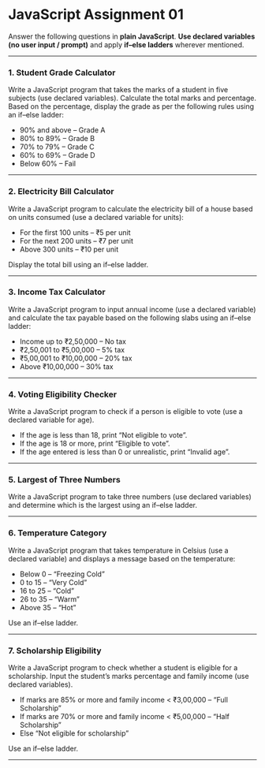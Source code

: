 # JavaScript Assignment 01

Answer the following questions in **plain JavaScript**.
**Use declared variables (no user input / prompt)** and apply **if–else ladders** wherever mentioned.

---

### 1. Student Grade Calculator

Write a JavaScript program that takes the marks of a student in five subjects (use declared variables).
Calculate the total marks and percentage. Based on the percentage, display the grade as per the following rules using an if–else ladder:

* 90% and above – Grade A
* 80% to 89% – Grade B
* 70% to 79% – Grade C
* 60% to 69% – Grade D
* Below 60% – Fail

---

### 2. Electricity Bill Calculator

Write a JavaScript program to calculate the electricity bill of a house based on units consumed (use a declared variable for units):

* For the first 100 units – ₹5 per unit
* For the next 200 units – ₹7 per unit
* Above 300 units – ₹10 per unit

Display the total bill using an if–else ladder.

---

### 3. Income Tax Calculator

Write a JavaScript program to input annual income (use a declared variable) and calculate the tax payable based on the following slabs using an if–else ladder:

* Income up to ₹2,50,000 – No tax
* ₹2,50,001 to ₹5,00,000 – 5% tax
* ₹5,00,001 to ₹10,00,000 – 20% tax
* Above ₹10,00,000 – 30% tax

---

### 4. Voting Eligibility Checker

Write a JavaScript program to check if a person is eligible to vote (use a declared variable for age).

* If the age is less than 18, print “Not eligible to vote”.
* If the age is 18 or more, print “Eligible to vote”.
* If the age entered is less than 0 or unrealistic, print “Invalid age”.

---

### 5. Largest of Three Numbers

Write a JavaScript program to take three numbers (use declared variables) and determine which is the largest using an if–else ladder.

---

### 6. Temperature Category

Write a JavaScript program that takes temperature in Celsius (use a declared variable) and displays a message based on the temperature:

* Below 0 – “Freezing Cold”
* 0 to 15 – “Very Cold”
* 16 to 25 – “Cold”
* 26 to 35 – “Warm”
* Above 35 – “Hot”

Use an if–else ladder.

---

### 7. Scholarship Eligibility

Write a JavaScript program to check whether a student is eligible for a scholarship. Input the student’s marks percentage and family income (use declared variables).

* If marks are 85% or more and family income < ₹3,00,000 – “Full Scholarship”
* If marks are 70% or more and family income < ₹5,00,000 – “Half Scholarship”
* Else “Not eligible for scholarship”

Use an if–else ladder.

---

